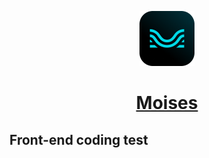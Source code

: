 <p align="center">
  <a href="https://moises.ai">
    <img src="./.github/moises.png" width="88" height="88">
    <h1 align="center">Moises</h1>
  </a>
</p>

## Front-end coding test
